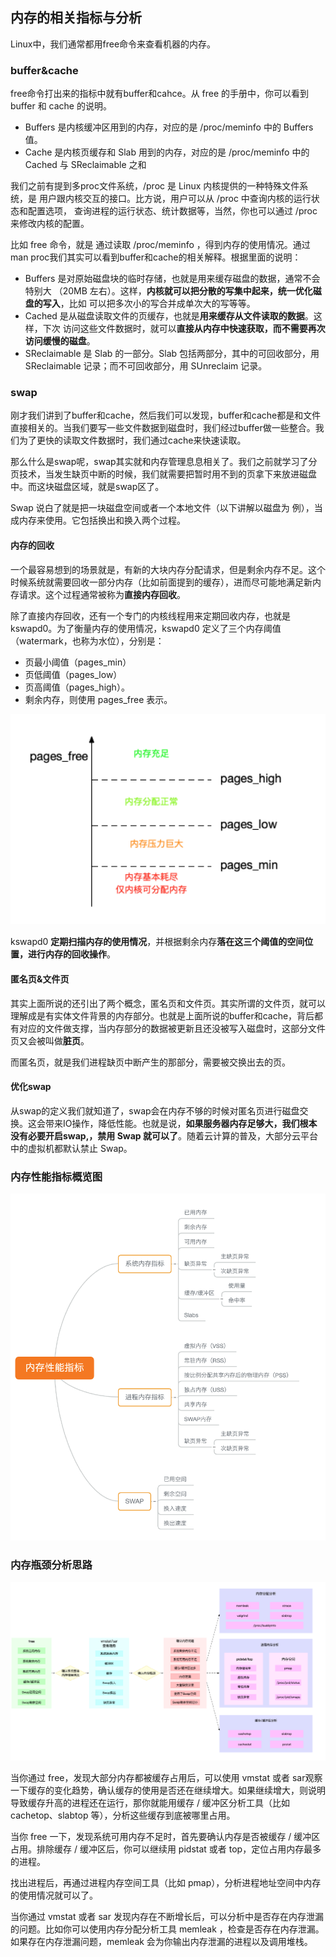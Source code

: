 ## 内存的相关指标与分析
Linux中，我们通常都用free命令来查看机器的内存。

### buffer&cache
free命令打出来的指标中就有buffer和cahce。从 free 的手册中，你可以看到 buffer 和 cache 的说明。


 - Buffers 是内核缓冲区用到的内存，对应的是 /proc/meminfo 中的 Buffers 值。
 - Cache 是内核页缓存和 Slab 用到的内存，对应的是 /proc/meminfo 中的 Cached 与 SReclaimable 之和

我们之前有提到多proc文件系统，/proc 是 Linux 内核提供的一种特殊文件系统，是 用户跟内核交互的接口。比方说，用户可以从 /proc 中查询内核的运行状态和配置选项， 查询进程的运行状态、统计数据等，当然，你也可以通过 /proc 来修改内核的配置。

比如 free 命令，就是 通过读取 /proc/meminfo ，得到内存的使用情况。通过man proc我们其实可以看到buffer和cache的相关解释。根据里面的说明：

 - Buffers 是对原始磁盘块的临时存储，也就是用来缓存磁盘的数据，通常不会特别大 （20MB 左右）。这样，**内核就可以把分散的写集中起来，统一优化磁盘的写入**，比如 可以把多次小的写合并成单次大的写等等。
 - Cached 是从磁盘读取文件的页缓存，也就是**用来缓存从文件读取的数据**。这样，下次 访问这些文件数据时，就可以**直接从内存中快速获取，而不需要再次访问缓慢的磁盘**。
 - SReclaimable 是 Slab 的一部分。Slab 包括两部分，其中的可回收部分，用 SReclaimable 记录；而不可回收部分，用 SUnreclaim 记录。

### swap
刚才我们讲到了buffer和cache，然后我们可以发现，buffer和cache都是和文件直接相关的。当我们要写一些文件数据到磁盘时，我们经过buffer做一些整合。我们为了更快的读取文件数据时，我们通过cache来快速读取。

那么什么是swap呢，swap其实就和内存管理息息相关了。我们之前就学习了分页技术，当发生缺页中断的时候，我们就需要把暂时用不到的页拿下来放进磁盘中。而这块磁盘区域，就是swap区了。

Swap 说白了就是把一块磁盘空间或者一个本地文件（以下讲解以磁盘为
例），当成内存来使用。它包括换出和换入两个过程。

#### 内存的回收
一个最容易想到的场景就是，有新的大块内存分配请求，但是剩余内存不足。这个时候系统就需要回收一部分内存（比如前面提到的缓存），进而尽可能地满足新内存请求。这个过程通常被称为**直接内存回收**。

除了直接内存回收，还有一个专门的内核线程用来定期回收内存，也就是kswapd0。为了衡量内存的使用情况，kswapd0 定义了三个内存阈值（watermark，也称为水位），分别是：

 - 页最小阈值（pages_min）
 - 页低阈值（pages_low）
 - 页高阈值（pages_high）。
 - 剩余内存，则使用 pages_free 表示。

![](image/mem1.png)

kswapd0 **定期扫描内存的使用情况**，并根据剩余内存**落在这三个阈值的空间位置，进行内存的回收操作**。

#### 匿名页&文件页
其实上面所说的还引出了两个概念，匿名页和文件页。其实所谓的文件页，就可以理解成是有实体文件背景的内存部分。也就是上面所说的buffer和cache，背后都有对应的文件做支撑，当内存部分的数据被更新且还没被写入磁盘时，这部分文件页又会被叫做**脏页**。

而匿名页，就是我们进程缺页中断产生的那部分，需要被交换出去的页。

#### 优化swap
从swap的定义我们就知道了，swap会在内存不够的时候对匿名页进行磁盘交换。这会带来IO操作，降低性能。也就是说，**如果服务器内存足够大，我们根本没有必要开启swap,，禁用 Swap 就可以了**。随着云计算的普及，大部分云平台中的虚拟机都默认禁止 Swap。

### 内存性能指标概览图

![](image/mem2.png)

### 内存瓶颈分析思路

![](image/mem3.png)

当你通过 free，发现大部分内存都被缓存占用后，可以使用 vmstat 或者 sar观察一下缓存的变化趋势，确认缓存的使用是否还在继续增大。如果继续增大，则说明导致缓存升高的进程还在运行，那你就能用缓存 / 缓冲区分析工具（比如 cachetop、slabtop 等），分析这些缓存到底被哪里占用。

当你 free 一下，发现系统可用内存不足时，首先要确认内存是否被缓存 / 缓冲区占用。排除缓存 / 缓冲区后，你可以继续用 pidstat 或者 top，定位占用内存最多的进程。

找出进程后，再通过进程内存空间工具（比如 pmap），分析进程地址空间中内存的使用情况就可以了。

当你通过 vmstat 或者 sar 发现内存在不断增长后，可以分析中是否存在内存泄漏的问题。比如你可以使用内存分配分析工具 memleak ，检查是否存在内存泄漏。如果存在内存泄漏问题，memleak 会为你输出内存泄漏的进程以及调用堆栈。
